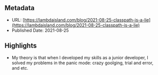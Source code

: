 ## Metadata
* URL: [https://lambdaisland.com/blog/2021-08-25-classpath-is-a-lie](https://lambdaisland.com/blog/2021-08-25-classpath-is-a-lie)
* Published Date: 2021-08-25

## Highlights
* My theory is that when I developed my skills as a junior developer, I solved my problems in the panic mode: crazy goolging, trial and error, and etc.